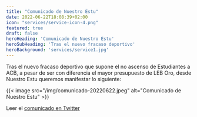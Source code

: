 ```yaml
---
title: "Comunicado de Nuestro Estu"
date: 2022-06-22T18:08:39+02:00
icon: "services/service-icon-4.png"
featured: true
draft: false
heroHeading: 'Comunicado de Nuestro Estu'
heroSubHeading: 'Tras el nuevo fracaso deportivo'
heroBackground: 'services/service1.jpg'
---
```


Tras el nuevo fracaso deportivo que supone el no ascenso de Estudiantes a ACB, a pesar de ser con diferencia el mayor presupuesto de LEB Oro, desde Nuestro Estu queremos manifestar lo siguiente:

{{< image src="/img/comunicado-20220622.jpeg" alt="Comunicado de Nuestro Estu" >}}

Leer el [comunicado en Twitter](https://twitter.com/NuestroEstu/status/1539667367093043206)
